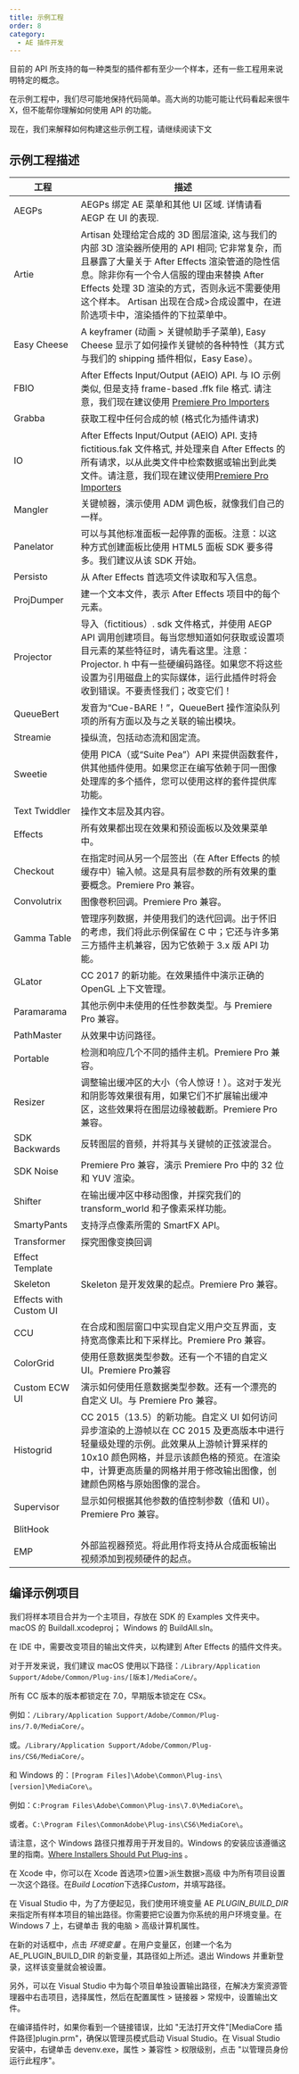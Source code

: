 ```yaml
---
title: 示例工程
order: 8
category:
  - AE 插件开发
---
```


目前的 API 所支持的每一种类型的插件都有至少一个样本，还有一些工程用来说明特定的概念。

在示例工程中，我们尽可能地保持代码简单。高大尚的功能可能让代码看起来很牛 X，但不能帮你理解如何使用 API 的功能。

现在，我们来解释如何构建这些示例工程，请继续阅读下文

## 示例工程描述

| 工程                   | 描述                                                                                                                                                                                                                                                                                                                  |
| ---------------------- | --------------------------------------------------------------------------------------------------------------------------------------------------------------------------------------------------------------------------------------------------------------------------------------------------------------------- |
| AEGPs                  | AEGPs 绑定 AE 菜单和其他 UI 区域. 详情请看 AEGP 在 UI 的表现.                                                                                                                                                                                                                                                         |
| Artie                  | Artisan 处理给定合成的 3D 图层渲染, 这与我们的内部 3D 渲染器所使用的 API 相同; 它非常复杂，而且暴露了大量关于 After Effects 渲染管道的隐性信息。除非你有一个令人信服的理由来替换 After Effects 处理 3D 渲染的方式，否则永远不需要使用这个样本。 Artisan 出现在合成>合成设置中，在进阶选项卡中，渲染插件的下拉菜单中。 |
| Easy Cheese            | A keyframer (动画 > 关键帧助手子菜单), Easy Cheese 显示了如何操作关键帧的各种特性（其方式与我们的 shipping 插件相似，Easy Ease）。                                                                                                                                                                                    |
| FBIO                   | After Effects Input/Output (AEIO) API. 与 IO 示例类似, 但是支持 frame-based .ffk file 格式. 请注意，我们现在建议使用 [Premiere Pro Importers](../intro/other-integration-possibilities.html)                                                                                                                          |
| Grabba                 | 获取工程中任何合成的帧 (格式化为插件请求)                                                                                                                                                                                                                                                                             |
| IO                     | After Effects Input/Output (AEIO) API. 支持 fictitious.fak 文件格式, 并处理来自 After Effects 的所有请求，以从此类文件中检索数据或输出到此类文件。请注意，我们现在建议使用[Premiere Pro Importers](../intro/other-integration-possibilities.html)                                                                 |
| Mangler                | 关键帧器，演示使用 ADM 调色板，就像我们自己的一样。                                                                                                                                                                                                                                                 |
| Panelator              | 可以与其他标准面板一起停靠的面板。注意：以这种方式创建面板比使用 HTML5 面板 SDK 要多得多。我们建议从该 SDK 开始。                                                                                                                                                                                             |
| Persisto               | 从 After Effects 首选项文件读取和写入信息。                                                                                                                                                                                                                                                                   |
| ProjDumper             | 建一个文本文件，表示 After Effects 项目中的每个元素。                                                                                                                                                                                                                                                                 |
| Projector              | 导入（fictitious）. sdk 文件格式，并使用 AEGP API 调用创建项目。每当您想知道如何获取或设置项目元素的某些特征时，请先看这里。注意：Projector. h 中有一些硬编码路径。如果您不将这些设置为引用磁盘上的实际媒体，运行此插件时将会收到错误。不要责怪我们；改变它们！                                                       |
| QueueBert              | 发音为“Cue-BARE！”，QueueBert 操作渲染队列项的所有方面以及与之关联的输出模块。                                                                                                                                                                                                                                        |
| Streamie               | 操纵流，包括动态流和固定流。                                                                                                                                                                                                                                                                                          |
| Sweetie                | 使用 PICA（或“Suite Pea”）API 来提供函数套件，供其他插件使用。如果您正在编写依赖于同一图像处理库的多个插件，您可以使用这样的套件提供库功能。                                                                                                                                                                  |
| Text Twiddler          | 操作文本层及其内容。                                                                                                                                                                                                                                                                                                  |
| Effects                | 所有效果都出现在效果和预设面板以及效果菜单中。                                                                                                                                                                                                                                                                        |
| Checkout               | 在指定时间从另一个层签出（在 After Effects 的帧缓存中）输入帧。这是具有层参数的所有效果的重要概念。Premiere Pro 兼容。                                                                                                                                                                                                |
| Convolutrix            | 图像卷积回调。Premiere Pro 兼容。                                                                                                                                                                                                                                                                           |
| Gamma Table            | 管理序列数据，并使用我们的迭代回调。出于怀旧的考虑，我们将此示例保留在 C 中；它还与许多第三方插件主机兼容，因为它依赖于 3.x 版 API 功能。                                                                                                                                                                     |
| GLator                 | CC 2017 的新功能。在效果插件中演示正确的 OpenGL 上下文管理。                                                                                                                                                                                                                                                          |
| Paramarama             | 其他示例中未使用的任性参数类型。与 Premiere Pro 兼容。                                                                                                                                                                                                                                                            |
| PathMaster             | 从效果中访问路径。                                                                                                                                                                                                                                                                                            |
| Portable               | 检测和响应几个不同的插件主机。Premiere Pro 兼容。                                                                                                                                                                                                                                                               |
| Resizer                | 调整输出缓冲区的大小（令人惊讶！）。这对于发光和阴影等效果很有用，如果它们不扩展输出缓冲区，这些效果将在图层边缘被截断。Premiere Pro 兼容。                                                                                                                                                                   |
| SDK Backwards          | 反转图层的音频，并将其与关键帧的正弦波混合。                                                                                                                                                                                                                                                                          |
| SDK Noise              | Premiere Pro 兼容，演示 Premiere Pro 中的 32 位和 YUV 渲染。                                                                                                                                                                                                                                                          |
| Shifter                | 在输出缓冲区中移动图像，并探究我们的 transform_world 和子像素采样功能。                                                                                                                                                                                                                                               |
| SmartyPants            | 支持浮点像素所需的 SmartFX API。                                                                                                                                                                                                                                                                                  |
| Transformer            | 探究图像变换回调                                                                                                                                                                                                                                                                                                      |
| Effect Template        |                                                                                                                                                                                                                                                                                                                       |
| Skeleton               | Skeleton 是开发效果的起点。Premiere Pro 兼容。                                                                                                                                                                                                                                                                        |
| Effects with Custom UI |                                                                                                                                                                                                                                                                                                                       |
| CCU                    | 在合成和图层窗口中实现自定义用户交互界面，支持宽高像素比和下采样比。Premiere Pro 兼容。                                                                                                                                                                                                                               |
| ColorGrid              | 使用任意数据类型参数。还有一个不错的自定义UI。Premiere Pro兼容                                                                                                                                                                                                                  |
| Custom ECW UI          | 演示如何使用任意数据类型参数。还有一个漂亮的自定义 UI。与 Premiere Pro 兼容。                                                                                                                                                                                                                                         |
| Histogrid              | CC 2015（13.5）的新功能。自定义 UI 如何访问异步渲染的上游帧以在 CC 2015 及更高版本中进行轻量级处理的示例。此效果从上游帧计算采样的 10x10 颜色网格，并显示该颜色格的预览。在渲染中，计算更高质量的网格并用于修改输出图像，创建颜色网格与原始图像的混合。                                                               |
| Supervisor             | 显示如何根据其他参数的值控制参数（值和 UI）。Premiere Pro 兼容。                                                                                                                                                                                                                                                      |
| BlitHook               |                                                                                                                                                                                                                                                                                                                       |
| EMP                    | 外部监视器预览。将此用作将支持从合成面板输出视频添加到视频硬件的起点。                                                                                                                                                                                                                                                |

## 编译示例项目

我们将样本项目合并为一个主项目，存放在 SDK 的 Examples 文件夹中。macOS 的 Buildall.xcodeproj； Windows 的 BuildAll.sln。

在 IDE 中，需要改变项目的输出文件夹，以构建到 After Effects 的插件文件夹。

对于开发来说，我们建议 macOS 使用以下路径：`/Library/Application Support/Adobe/Common/Plug-ins/[版本]/MediaCore/`。

所有 CC 版本的版本都锁定在 7.0，早期版本锁定在 CSx。

例如：`/Library/Application Support/Adobe/Common/Plug-ins/7.0/MediaCore/`。

或。`/Library/Application Support/Adobe/Common/Plug-ins/CS6/MediaCore/`。

和 Windows 的：`[Program Files]\Adobe\Common\Plug-ins\[version]\MediaCore\`。

例如：`C:Program Files\Adobe\Common\Plug-ins\7.0\MediaCore\`。

或者。`C:\Program Files\CommonAdobe\Plug-ins\CS6\MediaCore\`。

请注意，这个 Windows 路径只推荐用于开发目的。Windows 的安装应该遵循这里的指南。[Where Installers Should Put Plug-ins](Where-installers-should-put-plug-ins.html) 。

在 Xcode 中，你可以在 Xcode 首选项>位置>派生数据>高级 中为所有项目设置一次这个路径。在*Build Location*下选择*Custom*，并填写路径。

在 Visual Studio 中，为了方便起见，我们使用环境变量 AE _PLUGIN_BUILD_DIR_ 来指定所有样本项目的输出路径。你需要把它设置为你系统的用户环境变量。在 Windows 7 上，右键单击 我的电脑 > 高级计算机属性。

在新的对话框中，点击 _环境变量_ 。在用户变量区，创建一个名为 AE_PLUGIN_BUILD_DIR 的新变量，其路径如上所述。退出 Windows 并重新登录，这样该变量就会被设置。

另外，可以在 Visual Studio 中为每个项目单独设置输出路径，在解决方案资源管理器中右击项目，选择属性，然后在配置属性 > 链接器 > 常规中，设置输出文件。

在编译插件时，如果你看到一个链接错误，比如 "无法打开文件"[MediaCore 插件路径]plugin.prm"，确保以管理员模式启动 Visual Studio。在 Visual Studio 安装中，右键单击 devenv.exe，属性 > 兼容性 > 权限级别，点击 "以管理员身份运行此程序"。
